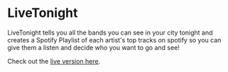 # LiveTonight
LiveTonight tells you all the bands you can see in your city tonight and creates a Spotify Playlist of each artist's top tracks on spotify so you can give them a listen and decide who you want to go and see!

Check out the [live version here](http://www.texpatnyc.com/LiveTonight/).

